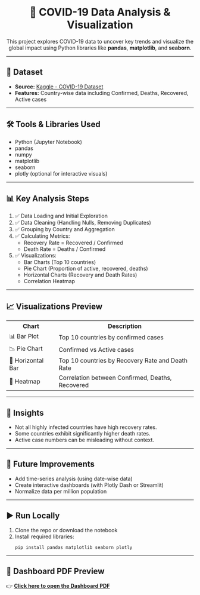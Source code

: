 <!-- README.md START --> <h1 align="center">🦠 COVID-19 Data Analysis & Visualization</h1> <p align="center"> This project explores COVID-19 data to uncover key trends and visualize the global impact using Python libraries like <strong>pandas</strong>, <strong>matplotlib</strong>, and <strong>seaborn</strong>. </p> <hr> <h2>📁 Dataset</h2> <ul> <li><strong>Source:</strong> <a href="https://www.kaggle.com/datasets/imdevskp/corona-virus-report" target="_blank">Kaggle - COVID-19 Dataset</a></li> <li><strong>Features:</strong> Country-wise data including Confirmed, Deaths, Recovered, Active cases</li> </ul> <hr> <h2>🛠️ Tools & Libraries Used</h2> <ul> <li>Python (Jupyter Notebook)</li> <li>pandas</li> <li>numpy</li> <li>matplotlib</li> <li>seaborn</li> <li>plotly (optional for interactive visuals)</li> </ul> <hr> <h2>📊 Key Analysis Steps</h2> <ol> <li>✅ Data Loading and Initial Exploration</li> <li>✅ Data Cleaning (Handling Nulls, Removing Duplicates)</li> <li>✅ Grouping by Country and Aggregation</li> <li>✅ Calculating Metrics: <ul> <li>Recovery Rate = Recovered / Confirmed</li> <li>Death Rate = Deaths / Confirmed</li> </ul> </li> <li>✅ Visualizations: <ul> <li>Bar Charts (Top 10 countries)</li> <li>Pie Chart (Proportion of active, recovered, deaths)</li> <li>Horizontal Charts (Recovery and Death Rates)</li> <li>Correlation Heatmap</li> </ul> </li> </ol> <hr> <h2>📈 Visualizations Preview</h2> <table> <tr> <th>Chart</th> <th>Description</th> </tr> <tr> <td>📊 Bar Plot</td> <td>Top 10 countries by confirmed cases</td> </tr> <tr> <td>📉 Pie Chart</td> <td>Confirmed vs Active cases</td> </tr> <tr> <td>📏 Horizontal Bar</td> <td>Top 10 countries by Recovery Rate and Death Rate</td> </tr> <tr> <td>🧠 Heatmap</td> <td>Correlation between Confirmed, Deaths, Recovered</td> </tr> </table> <hr> <h2>📌 Insights</h2> <ul> <li>Not all highly infected countries have high recovery rates.</li> <li>Some countries exhibit significantly higher death rates.</li> <li>Active case numbers can be misleading without context.</li> </ul> <hr> <h2>🚀 Future Improvements</h2> <ul> <li>Add time-series analysis (using date-wise data)</li> <li>Create interactive dashboards (with Plotly Dash or Streamlit)</li> <li>Normalize data per million population</li> </ul> <hr> <h2>▶️ Run Locally</h2> <ol> <li>Clone the repo or download the notebook</li> <li>Install required libraries: <pre><code>pip install pandas matplotlib seaborn plotly</code></pre> </li> </ol> <hr> <h2>📄 Dashboard PDF Preview</h2> <p> 👉 <a href="https://github.com/Abhishek-Maheshwari-778/COVID-19-Data-Analysis-Visualization/blob/main/deshbord.pdf" target="_blank"><strong>Click here to open the Dashboard PDF</strong></a> </p> <!-- README.md END -->

